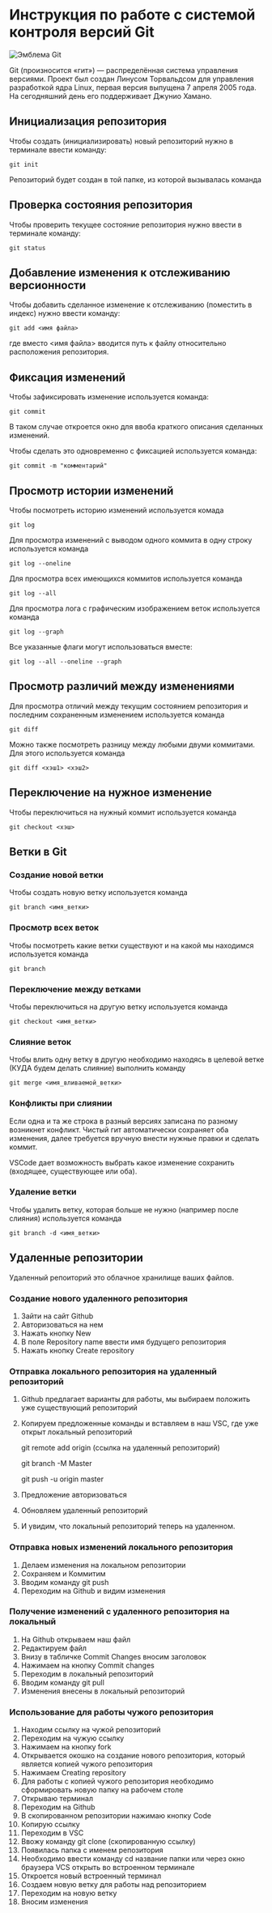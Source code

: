 # **Инструкция по работе с системой контроля версий Git**

![Эмблема Git](git.jpg)

Git (произносится «гит») — распределённая система управления версиями. Проект был создан Линусом Торвальдсом для управления разработкой ядра Linux, первая версия выпущена 7 апреля 2005 года. На сегодняшний день его поддерживает Джунио Хамано.

## Инициализация репозитория

Чтобы создать (инициализировать) новый репозиторий нужно в терминале ввести команду:

    git init

Репозиторий будет создан в той папке, из которой вызывалась команда

## Проверка состояния репозитория

Чтобы проверить текущее состояние репозитория нужно ввести в терминале команду:

    git status

## Добавление изменения к отслеживанию версионности

Чтобы добавить сделанное изменение к отслеживанию (поместить в индекс) нужно ввести команду:

    git add <имя файла>

где вместо <имя файла> вводится путь к файлу относительно расположения репозитория.

## Фиксация изменений

Чтобы зафиксировать изменение используется команда:

    git commit

В таком случае откроется окно для ввоба краткого описания сделанных изменений.

Чтобы сделать это одновременно с фиксацией используется команда:

    git commit -m "комментарий"

## Просмотр истории изменений

Чтобы посмотреть историю изменений используется комада

    git log

Для просмотра изменений с выводом одного коммита в одну строку используется команда

    git log --oneline

Для просмотра всех имеющихся коммитов используется команда

    git log --all

Для просмотра лога с графическим изображением веток используется команда

    git log --graph

Все указанные флаги могут использоваться вместе:

    git log --all --oneline --graph

## Просмотр различий между изменениями

Для просмотра отличий между текущим состоянием репозитория и последним сохраненным изменением используется команда

    git diff

Можно также посмотреть разницу между любыми двуми коммитами. Для этого используется команда

    git diff <хэш1> <хэш2>

## Переключение на нужное изменение

Чтобы переключиться на нужный коммит используется команда

    git checkout <хэш>

## Ветки в Git

### Создание новой ветки

Чтобы создать новую ветку используется команда

    git branch <имя_ветки>

### Просмотр всех веток

Чтобы посмотреть какие ветки существуют и на какой мы находимся используется команда

    git branch

### Переключение между ветками

Чтобы переключиться на другую ветку используется команда

    git checkout <имя_ветки>

### Слияние веток

Чтобы влить одну ветку в другую необходимо находясь в целевой ветке (КУДА будем делать слияние) выполнить команду

    git merge <имя_вливаемой_ветки>

### Конфликты при слиянии

Если одна и та же строка в разный версиях записана по разному возникнет конфликт.
Чистый гит автоматически сохраняет оба изменения, далее требуется вручную внести нужные правки и сделать коммит.

VSСode дает возможность выбрать какое изменение сохранить (входящее, существующее или оба).

### Удаление ветки

Чтобы удалить ветку, которая больше не нужно (например после слияния) используется команда

    git branch -d <имя_ветки>

## Удаленные репозитории

Удаленный репоиторий это облачное хранилище ваших файлов.

### Создание нового удаленного репозитория

1. Зайти на сайт Github
2. Авторизоваться на нем
3. Нажать кнопку New
4. В поле Repository name ввести имя будущего репозитория
5. Нажать кнопку Create repository

### Отправка локального репозитория на удаленный репозиторий

1. Github предлагает варианты для работы, мы выбираем положить уже существующий репозиторий
2. Копируем предложенные команды и вставляем в наш VSC, где уже открыт локальный репозиторий

    git remote add origin (ссылка на удаленный репозиторий)
   
    git branch -M Master

    git push -u origin master

3. Предложение авторизоваться
4. Обновляем удаленный репозиторий
5. И увидим, что локальный репозиторий теперь на удаленном.
    
### Отправка новых изменений локального репозитория

1. Делаем изменения на локальном репозитории
2. Сохраняем и Коммитим
3. Вводим команду git push
4. Переходим на Github и видим изменения

### Получение изменений с удаленного репозитория на локальный

1. На Github открываем наш файл
2. Редактируем файл
3. Внизу в табличке Commit Changes вносим заголовок
4. Нажимаем на кнопку Commit changes
5. Переходим в локальный репозиторий
6. Вводим команду git pull
7. Изменения внесены в локальный репозиторий

### Использование для работы чужого репозитория

1. Находим ссылку на чужой репозиторий
2. Переходим на чужую ссылку
3. Нажимаем на кнопку fork
4. Открывается окошко на создание нового репозитория, который является копией чужого репозитория
5. Нажимаем Creating repository
6. Для работы с копией чужого репозитория необходимо сформировать новую папку на рабочем столе
7. Открываю терминал
8. Переходим на Github
9. В скопированном репозитории нажимаю кнопку Code
10. Копирую ссылку
11. Переходим в VSC
12. Ввожу команду git clone (скопированную ссылку)
13. Появилась папка с именем репозитория
14. Необходимо ввести команду cd название папки или через окно браузера VCS открыть во встроенном терминале
15. Откроется новый встроенный терминал
16. Создаем новую ветку для работы над репозиторием
17. Переходим на новую ветку
18. Вносим изменения

